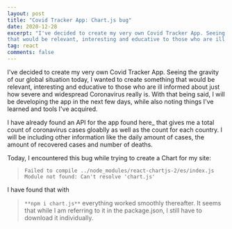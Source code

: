 ```yaml
---
layout: post
title: "Covid Tracker App: Chart.js bug"
date: 2020-12-28
excerpt: "I've decided to create my very own Covid Tracker App. Seeing the gravity of our global situation today, I wanted to create something 
that would be relevant, interesting and educative to those who are ill informed about just how severe and widespread Coronavirus really is..."
tag: react
comments: false
---
```


I've decided to create my very own Covid Tracker App. Seeing the gravity of our global situation today, I wanted to create something 
that would be relevant, interesting and educative to those who are ill informed about just how severe and widespread Coronavirus really is. With that being said,
I will be developing the app in the next few days, while also noting things I've learned and tools I've acquired.

I have already found an API for the app found here_ that gives me a total count of coronavirus cases gloablly as well as the count for each country. I will
be including other information like the daily amount of cases, the amount of recovered cases and number of deaths. 

Today, I encountered this bug while trying to create a Chart for my site: 

>`Failed to compile ../node_modules/react-chartjs-2/es/index.js Module not found: Can't resolve 'chart.js'`

I have found that with 


> `**npm i chart.js**` 
everything worked smoothly thereafter. It seems that while I am referring to it in the package.json, I still have to download it
individually. 
